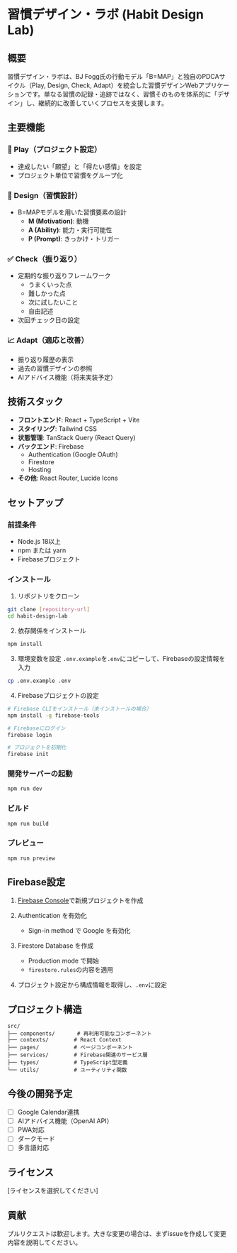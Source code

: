 # 習慣デザイン・ラボ (Habit Design Lab)

## 概要

習慣デザイン・ラボは、BJ Fogg氏の行動モデル「B=MAP」と独自のPDCAサイクル（Play, Design, Check, Adapt）を統合した習慣デザインWebアプリケーションです。単なる習慣の記録・追跡ではなく、習慣そのものを体系的に「デザイン」し、継続的に改善していくプロセスを支援します。

## 主要機能

### 🎯 Play（プロジェクト設定）
- 達成したい「願望」と「得たい感情」を設定
- プロジェクト単位で習慣をグループ化

### 🎨 Design（習慣設計）
- B=MAPモデルを用いた習慣要素の設計
  - **M (Motivation)**: 動機
  - **A (Ability)**: 能力・実行可能性
  - **P (Prompt)**: きっかけ・トリガー

### ✅ Check（振り返り）
- 定期的な振り返りフレームワーク
  - うまくいった点
  - 難しかった点
  - 次に試したいこと
  - 自由記述
- 次回チェック日の設定

### 📈 Adapt（適応と改善）
- 振り返り履歴の表示
- 過去の習慣デザインの参照
- AIアドバイス機能（将来実装予定）

## 技術スタック

- **フロントエンド**: React + TypeScript + Vite
- **スタイリング**: Tailwind CSS
- **状態管理**: TanStack Query (React Query)
- **バックエンド**: Firebase
  - Authentication (Google OAuth)
  - Firestore
  - Hosting
- **その他**: React Router, Lucide Icons

## セットアップ

### 前提条件

- Node.js 18以上
- npm または yarn
- Firebaseプロジェクト

### インストール

1. リポジトリをクローン
```bash
git clone [repository-url]
cd habit-design-lab
```

2. 依存関係をインストール
```bash
npm install
```

3. 環境変数を設定
`.env.example`を`.env`にコピーして、Firebaseの設定情報を入力
```bash
cp .env.example .env
```

4. Firebaseプロジェクトの設定
```bash
# Firebase CLIをインストール（未インストールの場合）
npm install -g firebase-tools

# Firebaseにログイン
firebase login

# プロジェクトを初期化
firebase init
```

### 開発サーバーの起動

```bash
npm run dev
```

### ビルド

```bash
npm run build
```

### プレビュー

```bash
npm run preview
```

## Firebase設定

1. [Firebase Console](https://console.firebase.google.com/)で新規プロジェクトを作成

2. Authentication を有効化
   - Sign-in method で Google を有効化

3. Firestore Database を作成
   - Production mode で開始
   - `firestore.rules`の内容を適用

4. プロジェクト設定から構成情報を取得し、`.env`に設定

## プロジェクト構造

```
src/
├── components/       # 再利用可能なコンポーネント
├── contexts/        # React Context
├── pages/           # ページコンポーネント
├── services/        # Firebase関連のサービス層
├── types/           # TypeScript型定義
└── utils/           # ユーティリティ関数
```

## 今後の開発予定

- [ ] Google Calendar連携
- [ ] AIアドバイス機能（OpenAI API）
- [ ] PWA対応
- [ ] ダークモード
- [ ] 多言語対応

## ライセンス

[ライセンスを選択してください]

## 貢献

プルリクエストは歓迎します。大きな変更の場合は、まずissueを作成して変更内容を説明してください。